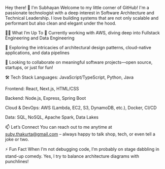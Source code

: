 Hey there! 👋 I'm Subhayan
Welcome to my little corner of GitHub! I'm a passionate technologist with a deep interest in Software Architecture and Technical Leadership. I love building systems that are not only scalable and performant but also clean and elegant under the hood.

👨‍💻 What I’m Up To
🚀 Currently working with AWS, diving deep into Fullstack Engineering and Data Engineering

🧱 Exploring the intricacies of architectural design patterns, cloud-native applications, and data pipelines

🤝 Looking to collaborate on meaningful software projects—open source, startups, or just for fun!

🛠️ Tech Stack
Languages: JavaScript/TypeScript, Python, Java

Frontend: React, Next.js, HTML/CSS

Backend: Node.js, Express, Spring Boot

Cloud & DevOps: AWS (Lambda, EC2, S3, DynamoDB, etc.), Docker, CI/CD

Data: SQL, NoSQL, Apache Spark, Data Lakes

📫 Let’s Connect
You can reach out to me anytime at suby.thakurta@gmail.com – always happy to talk shop, tech, or even tell a joke or two.

⚡ Fun Fact
When I’m not debugging code, I’m probably on stage dabbling in stand-up comedy. Yes, I try to balance architecture diagrams with punchlines!


